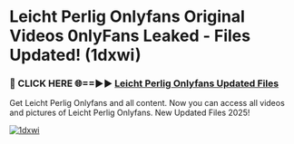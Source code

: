# Leicht Perlig Onlyfans Original Videos 0nlyFans Leaked - Files Updated! (1dxwi)

<h3>🔴 CLICK HERE 🌐==►► <a href="https://tinyurl.com/4seja8ks" rel="nofollow">Leicht Perlig Onlyfans Updated Files</a></h3>

Get Leicht Perlig Onlyfans and all content. Now you can access all videos and pictures of Leicht Perlig Onlyfans. New Updated Files 2025!

[![1dxwi](https://i.imgur.com/EWjZXRe.gif)](https://tinyurl.com/4seja8ks)
